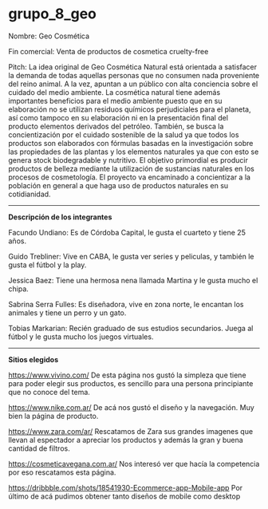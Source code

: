 # grupo_8_geo
Nombre: Geo Cosmética

Fin comercial: Venta de productos de cosmetica cruelty-free

Pitch: La idea original de Geo Cosmética Natural está orientada a satisfacer la demanda de todas aquellas personas que no consumen nada proveniente del reino animal. A la vez, apuntan a un público con alta conciencia sobre el cuidado del medio ambiente. La cosmética natural tiene además importantes beneficios para el medio ambiente puesto que en su elaboración no se utilizan residuos químicos perjudiciales para el planeta, así como tampoco en su elaboración ni en la presentación final del producto elementos derivados del petróleo.
También, se busca la concientización por el cuidado sostenible de la salud ya que todos los productos son elaborados con fórmulas basadas en la investigación sobre las propiedades de las plantas y los elementos naturales ya que con esto se genera stock biodegradable y nutritivo.
El objetivo primordial es producir productos de belleza mediante la utilización de sustancias naturales en los procesos de cosmetología. El proyecto va encaminado a concientizar a la población en general a que haga uso de productos naturales en su cotidianidad.

----------

**Descripción de los integrantes**

Facundo Undiano: Es de Córdoba Capital, le gusta el cuarteto y tiene 25 años.

Guido Trebliner: Vive en CABA, le gusta ver series y peliculas, y también le gusta el fútbol y la play.

Jessica Baez: Tiene una hermosa nena llamada Martina y le gusta mucho el chipa.

Sabrina Serra Fulles: Es diseñadora, vive en zona norte, le encantan los animales y tiene un perro y un gato.

Tobias Markarian: Recién graduado de sus estudios secundarios. Juega al fútbol y le gusta mucho los juegos virtuales.

----------

**Sitios elegidos**

https://www.vivino.com/
De esta página nos gustó la simpleza que tiene para poder elegir sus productos, es sencillo para una persona principiante que no conoce del tema.

https://www.nike.com.ar/ 
De acá nos gustó el diseño y la navegación. Muy bien la página de producto.

https://www.zara.com/ar/ 
Rescatamos de Zara sus grandes imagenes que llevan al espectador a apreciar los productos y además la gran y buena cantidad de filtros.

https://cosmeticavegana.com.ar/ 
Nos interesó ver que hacía la competencia por eso rescatamos esta página.

https://dribbble.com/shots/18541930-Ecommerce-app-Mobile-app 
Por último de acá pudimos obtener tanto diseños de mobile como desktop
